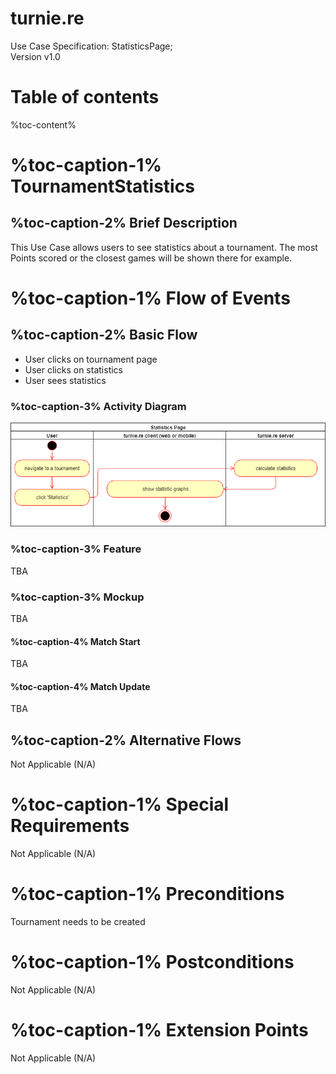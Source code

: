 # turnie.re

Use Case Specification: StatisticsPage;  
Version v1.0

# Table of contents

%toc-content%

# %toc-caption-1% TournamentStatistics

## %toc-caption-2% Brief Description

This Use Case allows users to see statistics about a tournament.
The most Points scored or the closest games will be shown there for example.

# %toc-caption-1% Flow of Events

## %toc-caption-2% Basic Flow

 - User clicks on tournament page
 - User clicks on statistics 
 - User sees statistics
 
### %toc-caption-3% Activity Diagram
![Activity Diagram](../imgs/use_case_statisticspage.png)

### %toc-caption-3% Feature
TBA

### %toc-caption-3% Mockup
TBA

#### %toc-caption-4% Match Start
TBA

#### %toc-caption-4% Match Update
TBA

## %toc-caption-2% Alternative Flows
Not Applicable (N/A)

# %toc-caption-1% Special Requirements
Not Applicable (N/A)

# %toc-caption-1% Preconditions
Tournament needs to be created

# %toc-caption-1% Postconditions
Not Applicable (N/A)

# %toc-caption-1% Extension Points
Not Applicable (N/A)
